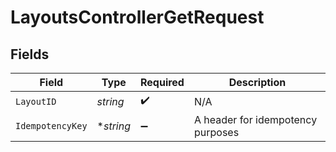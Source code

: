 # LayoutsControllerGetRequest


## Fields

| Field                             | Type                              | Required                          | Description                       |
| --------------------------------- | --------------------------------- | --------------------------------- | --------------------------------- |
| `LayoutID`                        | *string*                          | :heavy_check_mark:                | N/A                               |
| `IdempotencyKey`                  | **string*                         | :heavy_minus_sign:                | A header for idempotency purposes |